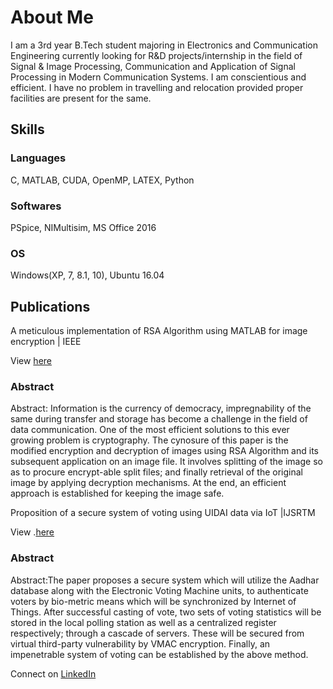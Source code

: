 # About Me

I am a 3rd year B.Tech student majoring in Electronics and Communication Engineering currently looking for R&D projects/internship in the field of Signal & Image Processing, Communication and Application of Signal Processing in Modern Communication Systems. I am conscientious and efficient. I have no problem in travelling and relocation provided proper facilities are present for the same.

## Skills

### Languages
C, MATLAB, CUDA, OpenMP, LATEX, Python

### Softwares
PSpice, NIMultisim, MS Office 2016

### OS
Windows(XP, 7, 8.1, 10), Ubuntu 16.04

## Publications
A meticulous implementation of RSA Algorithm using MATLAB for image encryption | IEEE

View [here](http://ieeexplore.ieee.org/document/8076979/)
### Abstract
Abstract:
Information is the currency of democracy, impregnability of the same during transfer and storage has become a challenge in the field of data communication. One of the most efficient solutions to this ever growing problem is cryptography. The cynosure of this paper is the modified encryption and decryption of images using RSA Algorithm and its subsequent application on an image file. It involves splitting of the image so as to procure encrypt-able split files; and finally retrieval of the original image by applying decryption mechanisms. At the end, an efficient approach is established for keeping the image safe.

Proposition of a secure system of voting using UIDAI data via IoT |IJSRTM

View .[here](http://doi.org/10.18510/ijsrtm.2018.616)
### Abstract
Abstract:The paper proposes a secure system which will utilize the Aadhar database along with the Electronic Voting Machine units, to authenticate voters by bio-metric means which will be synchronized by Internet of Things. After successful casting of vote, two sets of voting statistics will be stored in the local polling station as well as a centralized register respectively; through a cascade of servers. These will be secured from virtual third-party vulnerability by VMAC encryption. Finally, an impenetrable system of voting can be established by the above method.

Connect on [LinkedIn](https://in.linkedin.com/in/shakyachakrabarti)
